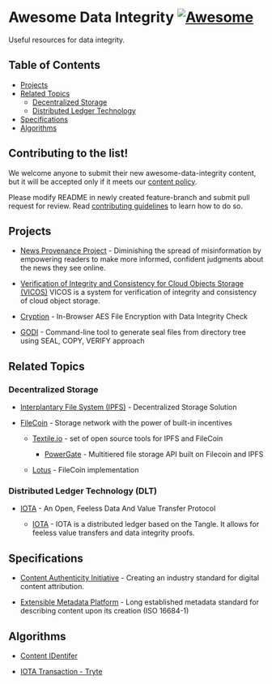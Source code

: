 # Awesome Data Integrity [![Awesome](https://cdn.rawgit.com/sindresorhus/awesome/d7305f38d29fed78fa85652e3a63e154dd8e8829/media/badge.svg)](https://github.com/sindresorhus/awesome)

Useful resources for data integrity.

## Table of Contents

* [Projects](#projects)
* [Related Topics](#relatedtechnology)
  - [Decentralized Storage](#decentralizedstorage)
  - [Distributed Ledger Technology](#distributedledgertechnology)
* [Specifications](#specifications)
* [Algorithms](#Algorithms)

## Contributing to the list!

We welcome anyone to submit their new awesome-data-integrity content, but it will be accepted only if it meets our [content policy](https://github.com/numbersprotocol/awesome-data-integrity/blob/feature-update/POLICY.md).

Please modify README in newly created feature-branch and submit pull request for review. Read [contributing guidelines](https://github.com/numbersprotocol/awesome-data-integrity/blob/feature-update/CONTRIBUTING.md) to learn how to do so.


## Projects

* [News Provenance Project](https://www.newsprovenanceproject.com/) - Diminishing the spread of misinformation by empowering readers to make more informed, confident judgments about the news they see online. 

* [Verification of Integrity and Consistency for Cloud Objects Storage (VICOS)](https://github.com/ibm-research/vicos)
VICOS is a system for verification of integrity and consistency of cloud object storage.

* [Cryption](https://github.com/lagmoellertim/cryption) -
In-Browser AES File Encryption with Data Integrity Check

* [GODI](https://github.com/Byron/godi) - 
Command-line tool to generate seal files from directory tree using SEAL, COPY, VERIFY approach

## Related Topics

### Decentralized Storage

* [Interplantary File System (IPFS)](https://ipfs.io/#why) - Decentralized Storage Solution

* [FileCoin](https://filecoin.io/) - Storage network with the power of built-in incentives

  * [Textile.io](https://textile.io/) - set of open source tools for IPFS and FileCoin

    * [PowerGate](https://github.com/textileio/powergate) - Multitiered file storage API built on Filecoin and IPFS

  * [Lotus](https://github.com/filecoin-project/lotus) - FileCoin implementation

### Distributed Ledger Technology (DLT)

* [IOTA](https://www.iota.org/) - An Open, Feeless Data And Value Transfer Protocol

  * [IOTA](https://github.com/iotaledger) - IOTA is a distributed ledger based on the Tangle. It allows for feeless value transfers and data integrity proofs.


## Specifications

* [Content Authenticity Initiative](https://contentauthenticity.org/approach) - Creating an industry standard for digital content attribution.

* [Extensible Metadata Platform](https://www.adobe.com/products/xmp/standards.html) - Long established metadata standard for describing content upon its creation (ISO 16684-1)

## Algorithms

* [Content IDentifer](https://github.com/multiformats/cid)

* [IOTA Transaction - Tryte](https://domschiener.gitbooks.io/iota-guide/content/chapter1/transactions-and-bundles.html)
